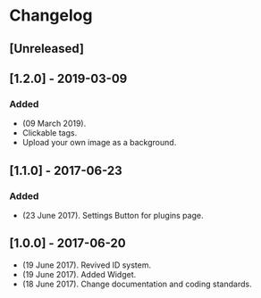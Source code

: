 # Changelog

## [Unreleased]

## [1.2.0] - 2019-03-09
### Added
* (09 March 2019).
* Clickable tags.
* Upload your own image as a background.


## [1.1.0] - 2017-06-23
### Added
* (23 June 2017). Settings Button for plugins page.

## [1.0.0] - 2017-06-20
* (19 June 2017). Revived ID system.
* (19 June 2017). Added Widget.
* (18 June 2017). Change documentation and coding standards.

